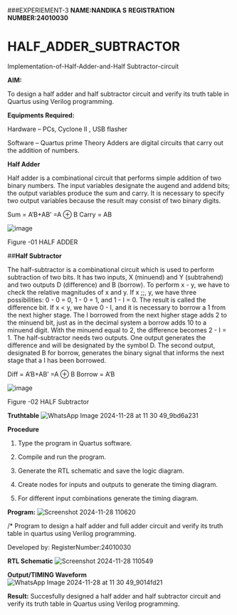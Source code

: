 ###EXPERIEMENT-3
**NAME:NANDIKA S**
**REGISTRATION NUMBER:24010030**

# HALF_ADDER_SUBTRACTOR

Implementation-of-Half-Adder-and-Half Subtractor-circuit

**AIM:**

To design a half adder and half subtractor circuit and verify its truth table in Quartus using Verilog programming.

**Equipments Required:**

Hardware – PCs, Cyclone II , USB flasher 

Software – Quartus prime Theory Adders are digital circuits that carry out the addition of numbers.

**Half Adder**

Half adder is a combinational circuit that performs simple addition of two binary numbers. The input variables designate the augend and addend bits; the output variables produce the sum and carry. It is necessary to specify two output variables because the result may consist of two binary digits.

Sum = A’B+AB’ =A ⊕ B Carry = AB

![image](https://github.com/naavaneetha/HALF_ADDER_SUBTRACTOR/assets/154305477/bd4a0b2c-cdbc-4184-ab08-81578f121e1f)

Figure -01 HALF ADDER

##**Half Subtractor**

The half-subtractor is a combinational circuit which is used to perform subtraction of two bits. It has two inputs, X (minuend) and Y (subtrahend) and two outputs D (difference) and B (borrow). To perform x - y, we have to check the relative magnitudes of x and y. If x ;;, y, we have three possibilities: 0 - 0 = 0, 1 - 0 = 1, and 1 - I = 0. The result is called the difference bit. If x < y, we have 0 - I, and it is necessary to borrow a 1 from the next higher stage. The I borrowed from the next higher stage adds 2 to the minuend bit, just as in the decimal system a borrow adds 10 to a minuend digit. With the minuend equal to 2, the difference becomes 2 - I = 1. The half-subtractor needs two outputs. One output generates the difference and will be designated by the symbol D. The second output, designated B for borrow, generates the binary signal that informs the next stage that a I has been borrowed. 

Diff = A’B+AB’ =A ⊕ B
Borrow = A’B

 ![image](https://github.com/naavaneetha/HALF_ADDER_SUBTRACTOR/assets/154305477/d76b099c-513f-4e7c-843a-e2fd028a531a)

Figure -02 HALF Subtractor

**Truthtable**
![WhatsApp Image 2024-11-28 at 11 30 49_9bd6a231](https://github.com/user-attachments/assets/3c1e0554-cc4e-42f0-8ebf-62a3e70dec80)


**Procedure**

1.	Type the program in Quartus software.

2.	Compile and run the program.

3.	Generate the RTL schematic and save the logic diagram.

4.	Create nodes for inputs and outputs to generate the timing diagram.

5.	For different input combinations generate the timing diagram.


**Program:**
![Screenshot 2024-11-28 110620](https://github.com/user-attachments/assets/4569e7c3-bc8c-4345-80d7-005345b2366a)

/* Program to design a half adder and full adder circuit and verify its truth table in quartus using Verilog programming.

Developed by: RegisterNumber:24010030

**RTL Schematic**
![Screenshot 2024-11-28 110549](https://github.com/user-attachments/assets/0000b6b9-a3f0-4184-bfba-9747573771e2)

**Output/TIMING Waveform**
![WhatsApp Image 2024-11-28 at 11 30 49_9014fd21](https://github.com/user-attachments/assets/0bb18d3c-db66-45cb-9938-58098b7fd58b)


**Result:**
Succesfully designed a half adder and half subtractor circuit and verify its truth table in Quartus using Verilog programming.
